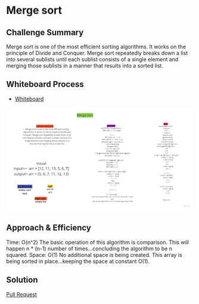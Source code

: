 # Merge sort
## Challenge Summary
Merge sort is one of the most efficient sorting algorithms. It works on the principle of Divide and Conquer. Merge sort repeatedly breaks down a list into several sublists until each sublist consists of a single element and merging those sublists in a manner that results into a sorted list.

## Whiteboard Process
<!-- Embedded whiteboard image -->
+ [ Whiteboard   ]()

![](../img/week_42.jpg)

## Approach & Efficiency
<!-- What approach did you take? Why? What is the Big O space/time for this approach? -->
Time: O(n^2)
The basic operation of this algorithm is comparison. This will happen n * (n-1) number of times…concluding the algorithm to be n squared.
Space: O(1)
No additional space is being created. This array is being sorted in place…keeping the space at constant O(1).
## Solution
<!-- Show how to run your code, and examples of it in action -->
[Pull Request](https://github.com/mohammadsilwadi/data-structures-and-algorithms/pull/37)
